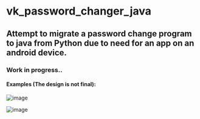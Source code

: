 # vk_password_changer_java

## Attempt to migrate a password change program to java from Python due to need for an app on an android device.

### Work in progress..

#### Examples (The design is not final):

![image](https://user-images.githubusercontent.com/107761814/174497028-5697195f-9d53-45df-848c-7b43142d0235.png)

![image](https://user-images.githubusercontent.com/107761814/174497036-e903c991-c134-4bfc-a4fe-d5533bcec712.png)
